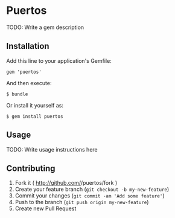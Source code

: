 # Puertos

TODO: Write a gem description

## Installation

Add this line to your application's Gemfile:

    gem 'puertos'

And then execute:

    $ bundle

Or install it yourself as:

    $ gem install puertos

## Usage

TODO: Write usage instructions here

## Contributing

1. Fork it ( http://github.com/<my-github-username>/puertos/fork )
2. Create your feature branch (`git checkout -b my-new-feature`)
3. Commit your changes (`git commit -am 'Add some feature'`)
4. Push to the branch (`git push origin my-new-feature`)
5. Create new Pull Request
